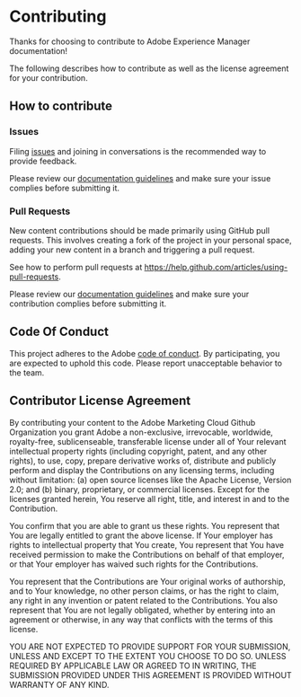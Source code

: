 # Contributing

Thanks for choosing to contribute to Adobe Experience Manager documentation!

The following describes how to contribute as well as the license agreement for your contribution.

## How to contribute

### Issues

Filing [issues](https://github.com/AdobeDocs/experience-manager-core-components.en/issues) and joining in conversations is the recommended way to provide feedback.

Please review our [documentation guidelines](GUIDELINES.md) and make sure your issue complies before submitting it.

### Pull Requests

New content contributions should be made primarily using GitHub pull requests. This involves creating a fork of the project in your personal space, adding your new content in a branch and triggering a pull request.

See how to perform pull requests at https://help.github.com/articles/using-pull-requests.

Please review our [documentation guidelines](GUIDELINES.md) and make sure your contribution complies before submitting it.

## Code Of Conduct

This project adheres to the Adobe [code of conduct](CODE_OF_CONDUCT.md). By participating, you are expected to uphold this code. Please report unacceptable behavior to the team.

## Contributor License Agreement

By contributing your content to the Adobe Marketing Cloud Github Organization you grant Adobe a non-exclusive, irrevocable, worldwide, royalty-free, sublicenseable, transferable license under all of Your relevant intellectual property rights (including copyright, patent, and any other rights), to use, copy, prepare derivative works of, distribute and publicly perform and display the Contributions on any licensing terms, including without limitation: (a) open source licenses like the Apache License, Version 2.0; and (b) binary, proprietary, or commercial licenses. Except for the licenses granted herein, You reserve all right, title, and interest in and to the Contribution.

You confirm that you are able to grant us these rights. You represent that You are legally entitled to grant the above license. If Your employer has rights to intellectual property that You create, You represent that You have received permission to make the Contributions on behalf of that employer, or that Your employer has waived such rights for the Contributions.

You represent that the Contributions are Your original works of authorship, and to Your knowledge, no other person claims, or has the right to claim, any right in any invention or patent related to the Contributions. You also represent that You are not legally obligated, whether by entering into an agreement or otherwise, in any way that conflicts with the terms of this license.

YOU ARE NOT EXPECTED TO PROVIDE SUPPORT FOR YOUR SUBMISSION, UNLESS AND EXCEPT TO THE EXTENT YOU CHOOSE TO DO SO. UNLESS REQUIRED BY APPLICABLE LAW OR AGREED TO IN WRITING, THE SUBMISSION PROVIDED UNDER THIS AGREEMENT IS PROVIDED WITHOUT WARRANTY OF ANY KIND.